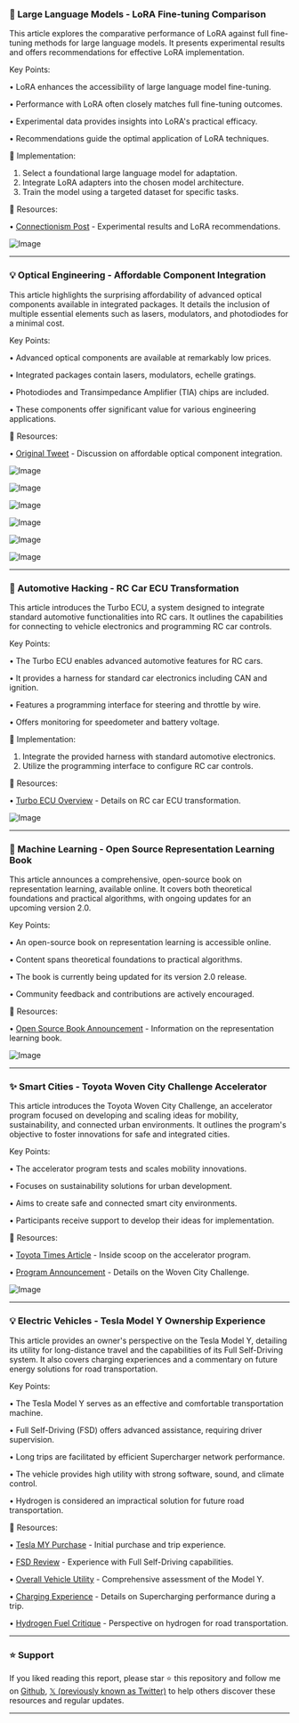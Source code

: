 ### 🤖 Large Language Models - LoRA Fine-tuning Comparison

This article explores the comparative performance of LoRA against full fine-tuning methods for large language models. It presents experimental results and offers recommendations for effective LoRA implementation.

Key Points:

• LoRA enhances the accessibility of large language model fine-tuning.

• Performance with LoRA often closely matches full fine-tuning outcomes.

• Experimental data provides insights into LoRA's practical efficacy.

• Recommendations guide the optimal application of LoRA techniques.


🚀 Implementation:
1. Select a foundational large language model for adaptation.
2. Integrate LoRA adapters into the chosen model architecture.
3. Train the model using a targeted dataset for specific tasks.

🔗 Resources:

• [Connectionism Post](https://x.com/thinkymachines/status/1972708674100765006) - Experimental results and LoRA recommendations.

![Image](https://pbs.twimg.com/media/G2B339EbsAEN7b?format=png&name=small)

---
### 💡 Optical Engineering - Affordable Component Integration

This article highlights the surprising affordability of advanced optical components available in integrated packages. It details the inclusion of multiple essential elements such as lasers, modulators, and photodiodes for a minimal cost.

Key Points:

• Advanced optical components are available at remarkably low prices.

• Integrated packages contain lasers, modulators, echelle gratings.

• Photodiodes and Transimpedance Amplifier (TIA) chips are included.

• These components offer significant value for various engineering applications.

🔗 Resources:

• [Original Tweet](https://x.com/jwt0625/status/1973988219592335375) - Discussion on affordable optical component integration.

![Image](https://pbs.twimg.com/media/G2UCpghbsAAvR4z?format=jpg&name=small)

![Image](https://pbs.twimg.com/media/G2UDxU8bQAAcwTz?format=png&name=small)

![Image](https://pbs.twimg.com/media/GiQhPDXaoAAPNtn?format=jpg&name=120x120)

![Image](https://pbs.twimg.com/media/GiQhPDXbMAAm5So?format=jpg&name=120x120)

![Image](https://pbs.twimg.com/media/GiQhPDVaQAAdxYk?format=jpg&name=120x120)

![Image](https://pbs.twimg.com/media/GiQhPDWbsAAN2fl?format=jpg&name=120x120)

---
### 🚀 Automotive Hacking - RC Car ECU Transformation

This article introduces the Turbo ECU, a system designed to integrate standard automotive functionalities into RC cars. It outlines the capabilities for connecting to vehicle electronics and programming RC car controls.

Key Points:

• The Turbo ECU enables advanced automotive features for RC cars.

• It provides a harness for standard car electronics including CAN and ignition.

• Features a programming interface for steering and throttle by wire.

• Offers monitoring for speedometer and battery voltage.


🚀 Implementation:
1. Integrate the provided harness with standard automotive electronics.
2. Utilize the programming interface to configure RC car controls.

🔗 Resources:

• [Turbo ECU Overview](https://x.com/simcity99/status/1973902693165879596) - Details on RC car ECU transformation.

![Image](https://pbs.twimg.com/amplify_video_thumb/1973901984861151232/img/MA728jTcXHtAKV2i.jpg)

---
### 🤖 Machine Learning - Open Source Representation Learning Book

This article announces a comprehensive, open-source book on representation learning, available online. It covers both theoretical foundations and practical algorithms, with ongoing updates for an upcoming version 2.0.

Key Points:

• An open-source book on representation learning is accessible online.

• Content spans theoretical foundations to practical algorithms.

• The book is currently being updated for its version 2.0 release.

• Community feedback and contributions are actively encouraged.

🔗 Resources:

• [Open Source Book Announcement](https://x.com/_sdbuchanan/status/1973802335353880577) - Information on the representation learning book.

![Image](https://pbs.twimg.com/media/G2RYF8KbMAUcMqQ?format=jpg&name=small)

---
### ✨ Smart Cities - Toyota Woven City Challenge Accelerator

This article introduces the Toyota Woven City Challenge, an accelerator program focused on developing and scaling ideas for mobility, sustainability, and connected urban environments. It outlines the program's objective to foster innovations for safe and integrated cities.

Key Points:

• The accelerator program tests and scales mobility innovations.

• Focuses on sustainability solutions for urban development.

• Aims to create safe and connected smart city environments.

• Participants receive support to develop their ideas for implementation.

🔗 Resources:

• [Toyota Times Article](https://toyotatimes.jp/en/series/welcoming-the-woven-city-challenge-team-part-1/index.html) - Inside scoop on the accelerator program.

• [Program Announcement](https://x.com/WbyT_Tech/status/1974024118971621629) - Details on the Woven City Challenge.

![Image](https://pbs.twimg.com/media/G2TT7I-bsAADsMg?format=jpg&name=small)

---
### 💡 Electric Vehicles - Tesla Model Y Ownership Experience

This article provides an owner's perspective on the Tesla Model Y, detailing its utility for long-distance travel and the capabilities of its Full Self-Driving system. It also covers charging experiences and a commentary on future energy solutions for road transportation.

Key Points:

• The Tesla Model Y serves as an effective and comfortable transportation machine.

• Full Self-Driving (FSD) offers advanced assistance, requiring driver supervision.

• Long trips are facilitated by efficient Supercharger network performance.

• The vehicle provides high utility with strong software, sound, and climate control.

• Hydrogen is considered an impractical solution for future road transportation.

🔗 Resources:

• [Tesla MY Purchase](https://x.com/Rashomon2/status/1973803156430790676) - Initial purchase and trip experience.

• [FSD Review](https://x.com/Rashomon2/status/1973804262942749068) - Experience with Full Self-Driving capabilities.

• [Overall Vehicle Utility](https://x.com/Rashomon2/status/1973805540989104604) - Comprehensive assessment of the Model Y.

• [Charging Experience](https://x.com/Rashomon2/status/1973803716315918483) - Details on Supercharging performance during a trip.

• [Hydrogen Fuel Critique](https://x.com/Rashomon2/status/1973801447067377923) - Perspective on hydrogen for road transportation.


---

### ⭐️ Support

If you liked reading this report, please star ⭐️ this repository and follow me on [Github](https://github.com/Drix10), [𝕏 (previously known as Twitter)](https://x.com/DRIX_10_) to help others discover these resources and regular updates.

---